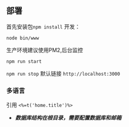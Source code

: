 ## 部署
首先安装包`npm install`
开发：

`node bin/www`

生产环境建议使用PM2,后台监控

`npm run start`

`npm run stop`
默认链接 `http://localhost:3000`


### 多语言
引用 `<%=t('home.title')%>`

- ***数据库结构在根目录，需要配置数据库和邮箱***
